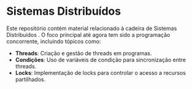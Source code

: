 # Sistemas Distribuídos

Este repositório contém material relacionado à cadeira de Sistemas Distribuídos . O foco principal até agora tem sido a programação concorrente, incluindo tópicos como:

- **Threads**: Criação e gestão de threads em programas.
- **Condições**: Uso de variáveis de condição para sincronização entre threads.
- **Locks**: Implementação de locks para controlar o acesso a recursos partilhados.



